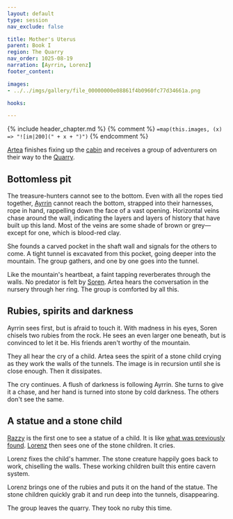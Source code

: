```yaml
---
layout: default
type: session
nav_exclude: false

title: Mother's Uterus
parent: Book I
region: The Quarry
nav_order: 1025-08-19
narration: [Ayrrin, Lorenz]
footer_content: 

images:
- ../../imgs/gallery/file_00000000e08861f4b0960fc77d34661a.png

hooks:

---
```


{% include header_chapter.md %} 
{% comment %}
`=map(this.images, (x) => "![im|200](" + x + ")")`
{% endcomment %}

[Artea](../../directory/Wyrmbark/Artea.md) finishes fixing up the [cabin](../../directory/DuskmeadowFringe/HuntersCabin.md) and receives a group of adventurers on their way to the [Quarry](../../directory/DuskmeadowFringe/Quarry.md).

## Bottomless pit

The treasure-hunters cannot see to the bottom.
Even with all the ropes tied together, [Ayrrin](../../directory/Sigisfarne/Ayrrin.md) cannot reach the bottom, strapped into their harnesses, rope in hand, rappelling down the face of a vast opening.
Horizontal veins chase around the wall, indicating the layers and layers of history that have built up this land.
Most of the veins are some shade of brown or grey—except for one, which is blood-red clay.

She founds a carved pocket in the shaft wall and signals for the others to come.
A tight tunnel is excavated from this pocket, going deeper into the mountain.
The group gathers, and one by one goes into the tunnel.

Like the mountain's heartbeat, a faint tapping reverberates through the walls.
No predator is felt by [Soren](../../directory/Kryptwood/Soren.md).
Artea hears the conversation in the nursery through her ring.
The group is comforted by all this.

## Rubies, spirits and darkness

Ayrrin sees first, but is afraid to touch it.
With madness in his eyes, Soren chisels two rubies from the rock.
He sees an even larger one beneath, but is convinced to let it be.
His friends aren't worthy of the mountain.

They all hear the cry of a child.
Artea sees the spirit of a stone child crying as they work the walls of the tunnels.
The image is in recursion until she is close enough.
Then it dissipates.

The cry continues.
A flush of darkness is following Ayrrin.
She turns to give it a chase, and her hand is turned into stone by cold darkness.
The others don't see the same.

## A statue and a stone child

[Razzy](../../directory/Sigisfarne/Razvan.md) is the first one to see a statue of a child.
It is like [what was previously found](ep_005.md).
[Lorenz](../../directory/DuskmeadowFringe/Lorenz.md) then sees one of the stone children.
It cries.

Lorenz fixes the child's hammer.
The stone creature happily goes back to work, chiselling the walls.
These working children built this entire cavern system.

Lorenz brings one of the rubies and puts it on the hand of the statue.
The stone children quickly grab it and run deep into the tunnels, disappearing.

The group leaves the quarry.
They took no ruby this time.


